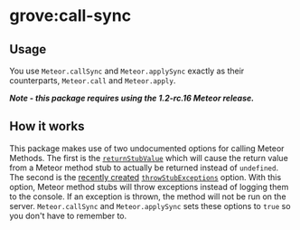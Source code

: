 # grove:call-sync

## Usage
You use `Meteor.callSync` and `Meteor.applySync` exactly as their counterparts, `Meteor.call` and `Meteor.apply`.

**_Note - this package requires using the 1.2-rc.16 Meteor release._**

## How it works
This package makes use of two undocumented options for calling Meteor Methods. The first is the [`returnStubValue`](https://github.com/meteor/meteor/blob/447d236a9beb7fd7be7bc90589ea4cee0d8d7c20/packages/ddp-client/livedata_connection.js#L682) which will cause the return value from a Meteor method stub to actually be returned instead of `undefined`. The second is the [recently created](https://github.com/meteor/meteor/pull/4202) [`throwStubExceptions`](https://github.com/meteor/meteor/blob/447d236a9beb7fd7be7bc90589ea4cee0d8d7c20/packages/ddp-client/livedata_connection.js#L835) option. With this option, Meteor method stubs will throw exceptions instead of logging them to the console. If an exception is thrown, the method will not be run on the server. `Meteor.callSync` and `Meteor.applySync` sets these options to `true` so you don't have to remember to.
